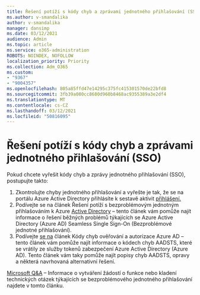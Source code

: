 ```yaml
---
title: Řešení potíží s kódy chyb a zprávami jednotného přihlašování (SSO)
ms.author: v-smandalika
author: v-smandalika
manager: dansimp
ms.date: 03/12/2021
audience: Admin
ms.topic: article
ms.service: o365-administration
ROBOTS: NOINDEX, NOFOLLOW
localization_priority: Priority
ms.collection: Adm_O365
ms.custom:
- "9367"
- "9004357"
ms.openlocfilehash: 805a85ffd47e14295c375fc415301570de22bfd8
ms.sourcegitcommit: 3fb39a080cc8680d960b8468ac9355389a3e2df4
ms.translationtype: MT
ms.contentlocale: cs-CZ
ms.lasthandoff: 03/12/2021
ms.locfileid: "50816095"
---
```

# <a name="troubleshoot-seamless-single-sign-on-sso-error-codes-and-messages"></a>Řešení potíží s kódy chyb a zprávami jednotného přihlašování (SSO)

Pokud chcete vyřešit kódy chyb a zprávy jednotného přihlašování (SSO), postupujte takto:

1. Zkontrolujte chyby jednotného přihlašování a vyřešte je tak, že se na portálu Azure Active Directory přihlásíte k sestavě aktivit [přihlášení.](https://docs.microsoft.com/azure/active-directory/reports-monitoring/concept-sign-ins)
2. Podívejte se na článek Řešení potíží s bezproblémovým jednotným přihlašováním k Azure [Active Directory](https://docs.microsoft.com/azure/active-directory/hybrid/tshoot-connect-sso#sign-in-failure-reasons-in-the-azure-active-directory-admin-center-needs-a-premium-license) – tento článek vám pomůže najít informace o řešení běžných problémů týkajících se Azure Active Directory (Azure AD) Seamless Single Sign-On (Bezproblémové jednotné přihlašování).
3. Podívejte [se na](https://docs.microsoft.com/azure/active-directory/develop/reference-aadsts-error-codes#lookup-current-error-code-information) článek Kódy chyb ověřování a autorizace Azure AD – tento článek vám pomůže najít informace o kódech chyb AADSTS, které se vrátily ze služby tokenů zabezpečení Azure Active Directory (Azure AD). Tento článek vám taky pomůže najít popisy chyb AADSTS, opravy a některá navrhovaná alternativní řešení.

[Microsoft Q&A](https://docs.microsoft.com/answers/topics/azure-ad-single-sign-on.html) – Informace o vytváření žádostí o funkce nebo kladení technických otázek týkajících se bezproblémového jednotného přihlašování najdete v tomto článku.

